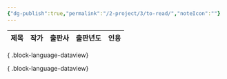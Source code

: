 ```yaml
---
{"dg-publish":true,"permalink":"/2-project/3/to-read/","noteIcon":""}
---
```






| 제목 | 작가 | 출판사 | 출판년도 | 인용 |
| -- | -- | --- | ---- | -- |

{ .block-language-dataview}




{ .block-language-dataview}


